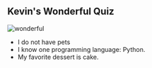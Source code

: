## Kevin's Wonderful Quiz

![wonderful](https://user-images.githubusercontent.com/32549493/33555121-1d567a28-d8cd-11e7-999f-f398b74ba7ee.gif)

- I do not have pets
- I know one programming language: Python.
- My favorite dessert is cake.

